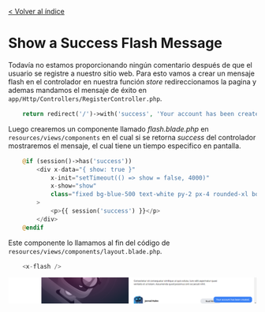 [< Volver al índice](/docs/readme.md)

# Show a Success Flash Message

Todavía no estamos proporcionando ningún comentario después de que el usuario se registre a nuestro sitio web. Para esto vamos a crear un mensaje flash en el controlador en nuestra función *store* redireccionamos la pagina y ademas mandamos el mensaje de éxito en `app/Http/Controllers/RegisterController.php`. 

```php
    return redirect('/')->with('success', 'Your account has been created.');
```

Luego crearemos un componente llamado *flash.blade.php* en `resources/views/components` en el cual si se retorna *success* del controlador mostraremos el mensaje, el cual tiene un tiempo especifico en pantalla. 

```php
    @if (session()->has('success'))
        <div x-data="{ show: true }"
            x-init="setTimeout(() => show = false, 4000)"
            x-show="show"
            class="fixed bg-blue-500 text-white py-2 px-4 rounded-xl bottom-3 right-3 text-sm"
        >
            <p>{{ session('success') }}</p>
        </div>
    @endif
```

Este componente lo llamamos al fin del código de `resources/views/components/layout.blade.php`.

```php
    <x-flash />
```

![image](./images/ep48.png "Mensaje de éxito")
